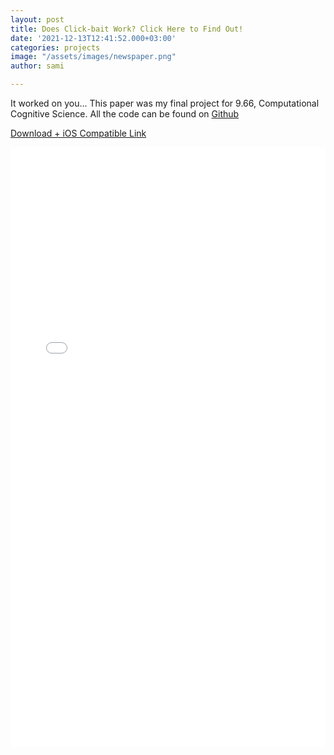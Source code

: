 ```yaml
---
layout: post
title: Does Click-bait Work? Click Here to Find Out!
date: '2021-12-13T12:41:52.000+03:00'
categories: projects
image: "/assets/images/newspaper.png"
author: sami

---
```

It worked on you... This paper was my final project for 9.66, Computational Cognitive Science.  All the code can be found on [Github](https://github.com/sami-amer/headline-effects)

[Download + iOS Compatible Link](../../assets/files/9_66_final_project.pdf)

<embed src="/assets/files/9_66_final_project.pdf" type="application/pdf" style="width: 100%; height: 100vw"/>